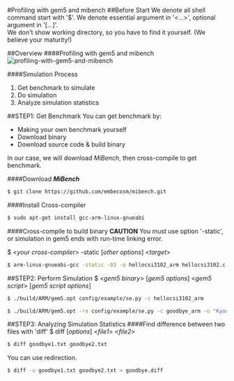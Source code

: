 #Profiling with gem5 and mibench
##Before Start
We denote all shell command start with '$'. We denote essential argument in '<...>', optional argument in '[...]'. <br />
We don't show working directory, so you have to find it yourself. (We believe your maturity!)

##Overview
####Profiling with gem5 and mibench
![profiling-with-gem5-and-mibench](http://dclab.yonsei.ac.kr/csi3102/profiling_with_gem5_and_mibench.png)

####Simulation Process
1. Get benchmark to simulate
2. Do simulation
3. Analyze simulation statistics

##STEP1: Get Benchmark
You can get benchmark by:
- Making your own benchmark yourself
- Download binary
- Download source code & build binary

In our case, we will download _MiBench_, then cross-compile to get benchmark.

####Download ___MiBench___
```sh
$ git clone https://github.com/embecosm/mibench.git
```

####Install Cross-compiler
```sh
$ sudo apt-get install gcc-arm-linux-gnueabi
```

####Cross-compile to build binary
**CAUTION** You must use option '-static', or simulation in gem5 ends with run-time linking error. <br />

$ <_your cross-compiler_> -static [_other options_] <_target_>

```sh
$ arm-linux-gnueabi-gcc -static -O3 -o hellocsi3102_arm hellocsi3102.c 
```
##STEP2: Perform Simulation
$ <_gem5 binary_> [_gem5 options_] <_gem5 script_> [_gem5 script options_]
```sh
$ ./build/ARM/gem5.opt config/example/se.py -c hellocsi3102_arm
```

```sh
$ ./build/ARM/gem5.opt -re config/example/se.py -c goodbye_arm -o "Kyoungwoo Jongho CSI3102"
```


##STEP3: Analyzing Simulation Statistics
####Find difference between two files with 'diff'
$ diff [_options_] <_file1_> <_file2_>

```sh
$ diff goodbye1.txt goodbye2.txt
```

You can use redirection.
```sh
$ diff -u goodbye1.txt goodbye2.txt > goodbye.diff
```

